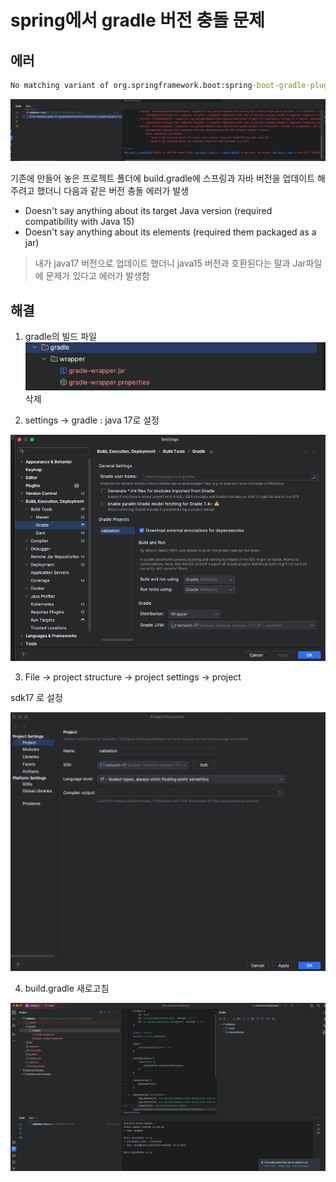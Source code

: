 # spring에서 gradle 버전 충돌 문제

## 에러

~~~cmd
No matching variant of org.springframework.boot:spring-boot-gradle-plugin:3.2.3 was found. The consumer was configured to find a runtime of a library compatible with Java 15, packaged as a jar, and its dependencies declared externally but:
~~~

![image-20240310003838571](assets/image-20240310003838571.png)

기존에 만들어 놓은 프로젝트 폴더에 build.gradle에 스프링과 자바 버전을 업데이트 해주려고 했더니 다음과 같은 버전 충돌 에러가 발생

- Doesn't say anything about its target Java version (required compatibility with Java 15)
-  Doesn't say anything about its elements (required them packaged as a jar)

> 내가 java17 버전으로 업데이트 했더니 java15 버전과 호환된다는 말과 Jar파일에 문제가 있다고 에러가 발생함

## 해결

1. gradle의 빌드 파일 ![image-20240310004055697](assets/image-20240310004055697.png)삭제



2. settings -> gradle : java 17로 설정

![image-20240310004200356](assets/image-20240310004200356.png)



3. File -> project structure -> project settings -> project

sdk17 로 설정

![image-20240310004342472](assets/image-20240310004342472.png)

4. build.gradle 새로고침

![image-20240310004214114](assets/image-20240310004214114.png)